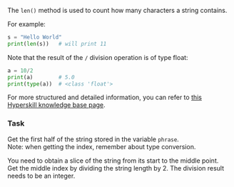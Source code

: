 

The `len()` method is used to count how many characters a string contains.

For example:
```python
s = "Hello World"
print(len(s))   # will print 11
```

Note that the result of the `/` division operation is of type float:
```python
a = 10/2
print(a)        # 5.0
print(type(a))  # <class 'float'>
```

For more structured and detailed information, you can refer to [this Hyperskill knowledge base page](https://hyperskill.org/learn/step/5814).

### Task
Get the first half of the string stored in the variable `phrase`.  
Note: when getting the index, remember about type conversion.  

<div class='hint'>You need to obtain a slice of the string from its start  
to the middle point.</div>

<div class='hint'>Get the middle index by dividing the string length by 2. The 
division result needs to be an integer.</div>

